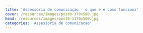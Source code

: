 ```yaml
---
title: 'Assessoria de comunicação - o que é e como funciona'
cover: /resources/images/post0-370x500.jpg
head: /resources/images/post0-1170x500.jpg
categories: 'Assessoria de comunicacao'
---
```

